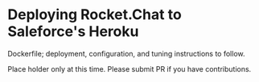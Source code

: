 # Deploying Rocket.Chat to Saleforce's Heroku 

Dockerfile; deployment, configuration, and tuning instructions to follow.

Place holder only at this time.  Please submit PR if you have contributions.
